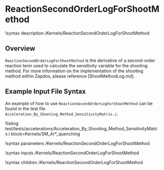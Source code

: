 # ReactionSecondOrderLogForShootMethod

!syntax description /Kernels/ReactionSecondOrderLogForShootMethod

## Overview

`ReactionSecondOrderLogForShootMethod` is the derivative of a second-order reaction term used to calculate the sensitivity variable for the shooting method. For more information on the implementation of the shooting method within Zapdos, please reference [ShootMethodLog.md].

## Example Input File Syntax

An example of how to use `ReactionSecondOrderLogForShootMethod` can be found in the
test file `Acceleration_By_Shooting_Method_SensitivityMatrix.i`.

!listing test/tests/accelerations/Acceleration_By_Shooting_Method_SensitivityMatrix.i block=Kernels/SM_Ar*_quenching

!syntax parameters /Kernels/ReactionSecondOrderLogForShootMethod

!syntax inputs /Kernels/ReactionSecondOrderLogForShootMethod

!syntax children /Kernels/ReactionSecondOrderLogForShootMethod
